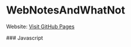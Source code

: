 # WebNotesAndWhatNot

<p>Website: <a href="https://wongjennie.github.io/WebNotesAndWhatNot" target="_blank">Visit GitHub Pages</a></p>
### Javascript
